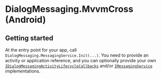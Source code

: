 # DialogMessaging.MvvmCross (Android)

## Getting started

At the entry point for your app, call `DialogMessaging.MessagingService.Init(...)`. You need to provide an activity or application reference, and you can optionally provide your own [`IDialogMessagingActivityLifecycleCallbacks`]() and/or [`IMessagingService`]() implementations.
